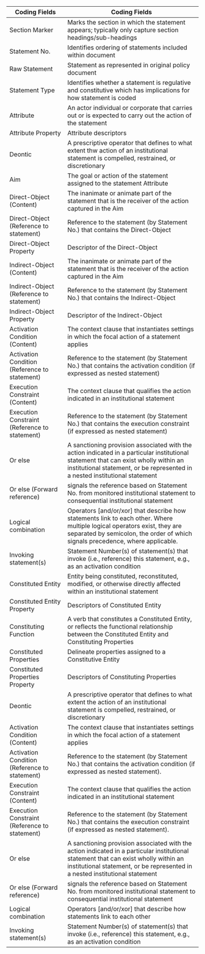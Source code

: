 | Coding Fields                                 | Coding Fields                                                                                                                                                                                                       | 
| --------------------------------------------- | ------------------------------------------------------------------------------------------------------------------------------------------------------------------------------------------------------------------- |
| Section Marker                                | Marks the section in which the statement appears; typically only capture section headings/sub-headings                                                                                                              |
| Statement No.                                 | Identifies ordering of statements included within document                                                                                                                                                          |
| Raw Statement                                 | Statement as represented in original policy document                                                                                                                                                                |
| Statement Type                                | Identifies whether a statement is regulative and constitutive which has implications for how statement is coded                                                                                                     |
| Attribute                                     | An actor individual or corporate that carries out or is expected to carry out the action of the statement                                                                                                           |
| Attribute Property                            | Attribute descriptors                                                                                                                                                                                               |
| Deontic                                       | A prescriptive operator that defines to what extent thw action of an institutional statement is compelled, restrained, or discretionary                                                                             |
| Aim                                           | The goal or action of the statement assigned to the statement Attribute                                                                                                                                             |
| Direct-Object (Content)                       | The inanimate or animate part of the statement that is the receiver of the action captured in the Aim                                                                                                               |
| Direct-Object (Reference to statement)        | Reference to the statement (by Statement No.) that contains the Direct-Object                                                                                                                                       |
| Direct-Object Property                        | Descriptor of the Direct-Object                                                                                                                                                                                     |
| Indirect-Object (Content)                     | The inanimate or animate part of the statement that is the receiver of the action captured in the Aim                                                                                                               |
| Indirect-Object (Reference to statement)      | Reference to the statement (by Statement No.) that contains the Indirect-Object                                                                                                                                     |
| Indirect-Object Property                      | Descriptor of the Indirect-Object                                                                                                                                                                                   |
| Activation Condition (Content)                | The context clause that instantiates settings in which the focal action of a statement applies                                                                                                                      |
| Activation Condition (Reference to statement) | Reference to the statement (by Statement No.) that contains the activation condition (if expressed as nested statement)                                                                                             |
| Execution Constraint (Content)                | The context clause that qualifies the action indicated in an institutional statement                                                                                                                                |
| Execution Constraint (Reference to statement) | Reference to the statement (by Statement No.) that contains the execution constraint (if expressed as nested statement)                                                                                             |
| Or else                                       | A sanctioning provision associated with the action indicated in a particular institutional statement that can exist wholly within an institutional statement, or be represented in a nested institutional statement |
| Or else (Forward reference)                   | signals the reference based on Statement No. from monitored institutional statement to consequential institutional statement                                                                                        |
| Logical combination                           | Operators [and/or/xor] that describe how statements link to each other. Where multiple logical operators exist, they are separated by semicolon, the order of which signals precedence, where applicable.           |
| Invoking statement(s)                         | Statement Number(s) of statement(s) that invoke (i.e., reference) this statement, e.g., as an activation condition                                                                                                  |
| Constituted Entity                            | Entity being constituted, reconstituted, modified, or otherwise directly affected within an institutional statement                                                                                                 |
| Constituted Entity Property                   | Descriptors of Constituted Entity                                                                                                                                                                                   |
| Constituting Function                         | A verb that constitutes a Constituted Entity, or reflects the functional relationship between the Constituted Entity and Constituting Properties                                                                    |
| Constituted Properties                        | Delineate properties assigned to a Constitutive Entity                                                                                                                                                              |
| Constituted Properties Property               | Descriptors of Constituting Properties                                                                                                                                                                              |
| Deontic                                       | A prescriptive operator that defines to what extent the action of an institutional statement is compelled, restrained, or discretionary                                                                             |
| Activation Condition (Content)                | The context clause that instantiates settings in which the focal action of a statement applies                                                                                                                      |
| Activation Condition (Reference to statement) | Reference to the statement (by Statement No.) that contains the activation condition (if expressed as nested statement).                                                                                            |
| Execution Constraint (Content)                | The context clause that qualifies the action indicated in an institutional statement                                                                                                                                |
| Execution Constraint (Reference to statement) | Reference to the statement (by Statement No.) that contains the execution constraint (if expressed as nested statement).                                                                                            |
| Or else                                       | A sanctioning provision associated with the action indicated in a particular institutional statement that can exist wholly within an institutional statement, or be represented in a nested institutional statement |
| Or else (Forward reference)                   | signals the reference based on Statement No. from monitored institutional statement to consequential institutional statement                                                                                        |
| Logical combination                           | Operators [and/or/xor] that describe how statements link to each other                                                                                                                                              |
| Invoking statement(s)                         | Statement Number(s) of statement(s) that invoke (i.e., reference) this statement, e.g., as an activation condition                                                                                                  |
